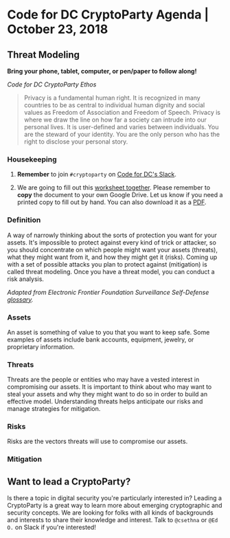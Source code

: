 # Code for DC CryptoParty Agenda | October 23, 2018
## Threat Modeling
**Bring your phone, tablet, computer, or pen/paper to follow along!**

_Code for DC CryptoParty Ethos_
> Privacy is a fundamental human right. It is recognized in many countries to be as central to individual human dignity and social values as Freedom of Association and Freedom of Speech. Privacy is where we draw the line on how far a society can intrude into our personal lives. It is user-defined and varies between individuals. You are the steward of your identity. You are the only person who has the right to disclose your personal story.

### Housekeeping
1. **Remember** to join `#cryptoparty` on [Code for DC's Slack](https://codefordc.org/resources/slack.html).

2. We are going to fill out this [worksheet together](https://docs.google.com/document/d/1fxwiPttSRD6sdKFe7zl0aflFe0uFDWbhpNcu3BseThM/edit). Please remember to **copy** the document to your own Google Drive. Let us know if you need a printed copy to fill out by hand. You can also download it as a [PDF](https://github.com/cryptopartydc/cryptoparty_dc/blob/master/Threat%20Modeling.pdf).

### Definition
A way of narrowly thinking about the sorts of protection you want for your assets. It's impossible to protect against every kind of trick or attacker, so you should concentrate on which people might want your assets (threats), what they might want from it, and how they might get it (risks). Coming up with a set of possible attacks you plan to protect against (mitigation) is called threat modeling. Once you have a threat model, you can conduct a risk analysis.

_Adapted from Electronic Frontier Foundation Surveillance Self-Defense [glossary](https://ssd.eff.org/en/glossary/threat-model)._

### Assets
An asset is something of value to you that you want to keep safe. Some examples of assets include bank accounts, equipment, jewelry, or proprietary information.

### Threats
Threats are the people or entities who may have a vested interest in compromising our assets. It is important to think about who may want to steal your assets and why they might want to do so in order to build an effective model. Understanding threats helps anticipate our risks and manage strategies for mitigation.

### Risks
Risks are the vectors threats will use to compromise our assets.

### Mitigation

## Want to lead a CryptoParty?
Is there a topic in digital security you're particularly interested in? Leading a CryptoParty is a great way to learn more about emerging cryptographic and security concepts. We are looking for folks with all kinds of backgrounds and interests to share their knowledge and interest. Talk to `@csethna` or `@Ed O.` on Slack if you're interested!
